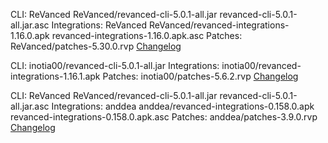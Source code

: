 CLI: ReVanced
ReVanced/revanced-cli-5.0.1-all.jar
revanced-cli-5.0.1-all.jar.asc
Integrations: ReVanced
ReVanced/revanced-integrations-1.16.0.apk
revanced-integrations-1.16.0.apk.asc
Patches: ReVanced/patches-5.30.0.rvp
[Changelog](https://github.com/revanced/revanced-patches/releases/tag/v5.30.0)


CLI: inotia00/revanced-cli-5.0.1-all.jar
Integrations: inotia00/revanced-integrations-1.16.1.apk
Patches: inotia00/patches-5.6.2.rvp
[Changelog](https://github.com/inotia00/revanced-patches/releases/tag/v5.6.2)


CLI: ReVanced
ReVanced/revanced-cli-5.0.1-all.jar
revanced-cli-5.0.1-all.jar.asc
Integrations: anddea
anddea/revanced-integrations-0.158.0.apk
revanced-integrations-0.158.0.apk.asc
Patches: anddea/patches-3.9.0.rvp
[Changelog](https://github.com/anddea/revanced-patches/releases/tag/v3.9.0)
